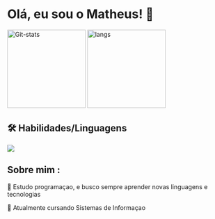 

# Olá, eu sou o Matheus! 👋 


<div> 
  <img height="180em"  alt="Git-stats" src="https://github-readme-stats.vercel.app/api?username=Maranho-dev&show_icons=true&count_private=true&hide=contribs&theme=dark&include_all_commits=true">
  <img height="180em" alt="langs" src="https://github-readme-stats.vercel.app/api/top-langs/?username=Maranho-dev&layout=compact&theme=dark">
</div>


## 🛠 Habilidades/Linguagens


<p>
  <a href="https://skillicons.dev">
    <img src="https://skillicons.dev/icons?i= html,css,js,git,bootstrap,nodejs,java,mysql" />
  </a>
</p>


## Sobre mim :


🧠 Estudo programaçao, e busco sempre aprender novas linguagens e tecnologias

📖 Atualmente cursando Sistemas de Informaçao 
